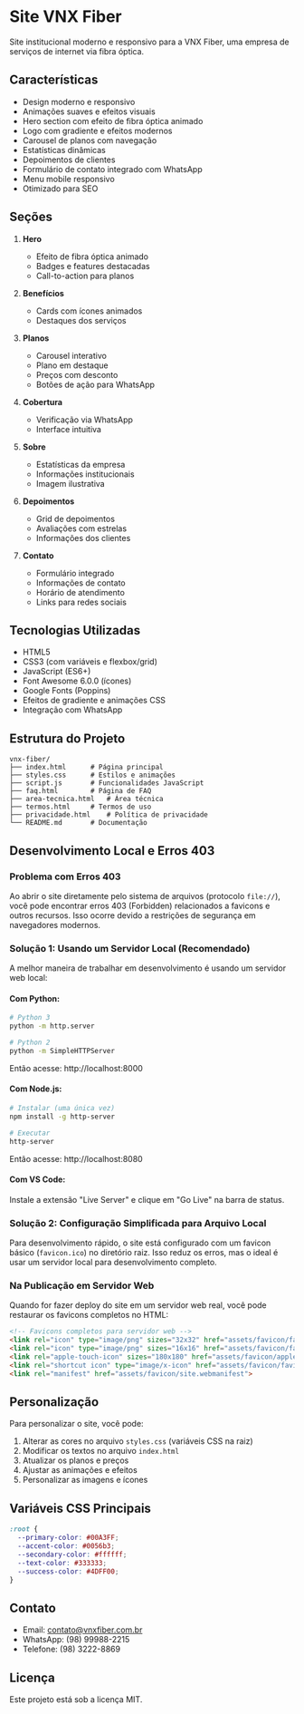 # Site VNX Fiber

Site institucional moderno e responsivo para a VNX Fiber, uma empresa de serviços de internet via fibra óptica.

## Características

- Design moderno e responsivo
- Animações suaves e efeitos visuais
- Hero section com efeito de fibra óptica animado
- Logo com gradiente e efeitos modernos
- Carousel de planos com navegação
- Estatísticas dinâmicas
- Depoimentos de clientes
- Formulário de contato integrado com WhatsApp
- Menu mobile responsivo
- Otimizado para SEO

## Seções

1. **Hero**
   - Efeito de fibra óptica animado
   - Badges e features destacadas
   - Call-to-action para planos

2. **Benefícios**
   - Cards com ícones animados
   - Destaques dos serviços

3. **Planos**
   - Carousel interativo
   - Plano em destaque
   - Preços com desconto
   - Botões de ação para WhatsApp

4. **Cobertura**
   - Verificação via WhatsApp
   - Interface intuitiva

5. **Sobre**
   - Estatísticas da empresa
   - Informações institucionais
   - Imagem ilustrativa

6. **Depoimentos**
   - Grid de depoimentos
   - Avaliações com estrelas
   - Informações dos clientes

7. **Contato**
   - Formulário integrado
   - Informações de contato
   - Horário de atendimento
   - Links para redes sociais

## Tecnologias Utilizadas

- HTML5
- CSS3 (com variáveis e flexbox/grid)
- JavaScript (ES6+)
- Font Awesome 6.0.0 (ícones)
- Google Fonts (Poppins)
- Efeitos de gradiente e animações CSS
- Integração com WhatsApp

## Estrutura do Projeto

```
vnx-fiber/
├── index.html      # Página principal
├── styles.css      # Estilos e animações
├── script.js       # Funcionalidades JavaScript
├── faq.html        # Página de FAQ
├── area-tecnica.html   # Área técnica
├── termos.html     # Termos de uso
├── privacidade.html    # Política de privacidade
└── README.md       # Documentação
```

## Desenvolvimento Local e Erros 403

### Problema com Erros 403

Ao abrir o site diretamente pelo sistema de arquivos (protocolo `file://`), você pode encontrar erros 403 (Forbidden) relacionados a favicons e outros recursos. Isso ocorre devido a restrições de segurança em navegadores modernos.

### Solução 1: Usando um Servidor Local (Recomendado)

A melhor maneira de trabalhar em desenvolvimento é usando um servidor web local:

#### Com Python:
```bash
# Python 3
python -m http.server

# Python 2
python -m SimpleHTTPServer
```
Então acesse: http://localhost:8000

#### Com Node.js:
```bash
# Instalar (uma única vez)
npm install -g http-server

# Executar
http-server
```
Então acesse: http://localhost:8080

#### Com VS Code:
Instale a extensão "Live Server" e clique em "Go Live" na barra de status.

### Solução 2: Configuração Simplificada para Arquivo Local

Para desenvolvimento rápido, o site está configurado com um favicon básico (`favicon.ico`) no diretório raiz. Isso reduz os erros, mas o ideal é usar um servidor local para desenvolvimento completo.

### Na Publicação em Servidor Web

Quando for fazer deploy do site em um servidor web real, você pode restaurar os favicons completos no HTML:

```html
<!-- Favicons completos para servidor web -->
<link rel="icon" type="image/png" sizes="32x32" href="assets/favicon/favicon-32x32.png">
<link rel="icon" type="image/png" sizes="16x16" href="assets/favicon/favicon-16x16.png">
<link rel="apple-touch-icon" sizes="180x180" href="assets/favicon/apple-touch-icon.png">
<link rel="shortcut icon" type="image/x-icon" href="assets/favicon/favicon.ico">
<link rel="manifest" href="assets/favicon/site.webmanifest">
```

## Personalização

Para personalizar o site, você pode:

1. Alterar as cores no arquivo `styles.css` (variáveis CSS na raiz)
2. Modificar os textos no arquivo `index.html`
3. Atualizar os planos e preços
4. Ajustar as animações e efeitos
5. Personalizar as imagens e ícones

## Variáveis CSS Principais

```css
:root {
  --primary-color: #00A3FF;
  --accent-color: #0056b3;
  --secondary-color: #ffffff;
  --text-color: #333333;
  --success-color: #4DFF00;
}
```

## Contato

- Email: contato@vnxfiber.com.br
- WhatsApp: (98) 99988-2215
- Telefone: (98) 3222-8869

## Licença

Este projeto está sob a licença MIT. 